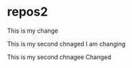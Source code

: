 # repos2
This is my change
 
This is my second chnaged
I am changing

This is my second chnagee
Changed

